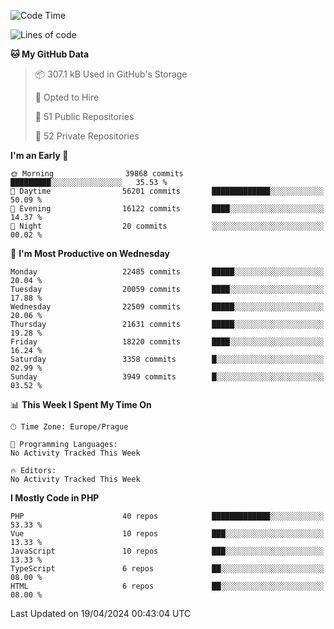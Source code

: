 <!--START_SECTION:waka-->
![Code Time](http://img.shields.io/badge/Code%20Time-1%2C583%20hrs%2058%20mins-blue)

![Lines of code](https://img.shields.io/badge/From%20Hello%20World%20I%27ve%20Written-35.1%20million%20lines%20of%20code-blue)

**🐱 My GitHub Data** 

> 📦 307.1 kB Used in GitHub's Storage 
 > 
> 💼 Opted to Hire
 > 
> 📜 51 Public Repositories 
 > 
> 🔑 52 Private Repositories 
 > 
**I'm an Early 🐤** 

```text
🌞 Morning                39868 commits       █████████░░░░░░░░░░░░░░░░   35.53 % 
🌆 Daytime                56201 commits       █████████████░░░░░░░░░░░░   50.09 % 
🌃 Evening                16122 commits       ████░░░░░░░░░░░░░░░░░░░░░   14.37 % 
🌙 Night                  20 commits          ░░░░░░░░░░░░░░░░░░░░░░░░░   00.02 % 
```
📅 **I'm Most Productive on Wednesday** 

```text
Monday                   22485 commits       █████░░░░░░░░░░░░░░░░░░░░   20.04 % 
Tuesday                  20059 commits       ████░░░░░░░░░░░░░░░░░░░░░   17.88 % 
Wednesday                22509 commits       █████░░░░░░░░░░░░░░░░░░░░   20.06 % 
Thursday                 21631 commits       █████░░░░░░░░░░░░░░░░░░░░   19.28 % 
Friday                   18220 commits       ████░░░░░░░░░░░░░░░░░░░░░   16.24 % 
Saturday                 3358 commits        █░░░░░░░░░░░░░░░░░░░░░░░░   02.99 % 
Sunday                   3949 commits        █░░░░░░░░░░░░░░░░░░░░░░░░   03.52 % 
```


📊 **This Week I Spent My Time On** 

```text
🕑︎ Time Zone: Europe/Prague

💬 Programming Languages: 
No Activity Tracked This Week

🔥 Editors: 
No Activity Tracked This Week
```

**I Mostly Code in PHP** 

```text
PHP                      40 repos            █████████████░░░░░░░░░░░░   53.33 % 
Vue                      10 repos            ███░░░░░░░░░░░░░░░░░░░░░░   13.33 % 
JavaScript               10 repos            ███░░░░░░░░░░░░░░░░░░░░░░   13.33 % 
TypeScript               6 repos             ██░░░░░░░░░░░░░░░░░░░░░░░   08.00 % 
HTML                     6 repos             ██░░░░░░░░░░░░░░░░░░░░░░░   08.00 % 
```




 Last Updated on 19/04/2024 00:43:04 UTC
<!--END_SECTION:waka-->
<!--
**AlexKratky/AlexKratky** is a ✨ _special_ ✨ repository because its `README.md` (this file) appears on your GitHub profile.

Here are some ideas to get you started:

- 🔭 I’m currently working on ...
- 🌱 I’m currently learning ...
- 👯 I’m looking to collaborate on ...
- 🤔 I’m looking for help with ...
- 💬 Ask me about ...
- 📫 How to reach me: ...
- 😄 Pronouns: ...
- ⚡ Fun fact: ...
-->
